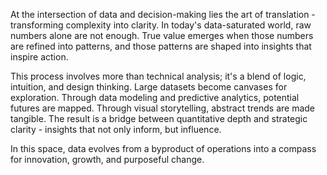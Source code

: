 At the intersection of data and decision-making lies the art of translation - transforming complexity into clarity. In today's data-saturated world, raw numbers alone are not enough. True value emerges when those numbers are refined into patterns, and those patterns are shaped into insights that inspire action.

This process involves more than technical analysis; it's a blend of logic, intuition, and design thinking. Large datasets become canvases for exploration. Through data modeling and predictive analytics, potential futures are mapped. Through visual storytelling, abstract trends are made tangible. The result is a bridge between quantitative depth and strategic clarity - insights that not only inform, but influence.

In this space, data evolves from a byproduct of operations into a compass for innovation, growth, and purposeful change.
